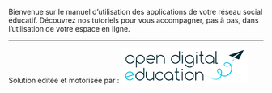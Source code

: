 Bienvenue sur le manuel d’utilisation des applications de votre réseau
social éducatif. Découvrez nos tutoriels pour vous accompagner, pas à
pas, dans l’utilisation de votre espace en ligne.

* * * * *

Solution éditée et motorisée par : ![a2](/assets/ode-logo.png)
